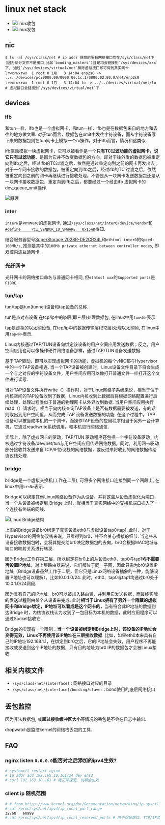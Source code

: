# linux net stack
- ![linux收包](/misc/img/net/深度截图_选择区域_20191126214406.png)
- ![linux发包](/misc/img/net/深度截图_选择区域_20191126215757.png)


## nic
```
$ ls -al /sys/class/net # ip addr 获取的所有网络接口均在/sys/class/net下(因为部分文件不是接口,比如`bonding_masters`)且是均会链接到`/sys/devices/xxx`下, 通过`/sys/devices/virtual/net`排除虚拟接口即可得到真实网卡
lrwxrwxrwx  1 root 0 1月   3 14:04 enp2s0 -> ../../devices/pci0000:00/0000:00:1c.1/0000:02:00.0/net/enp2s0
lrwxrwxrwx  1 root 0 1月   3 14:04 lo -> ../../devices/virtual/net/lo # 虚拟接口会链接到`/sys/devices/virtual/net`下
```

## devices
### ifb
和tun一样，ifb也是一个虚拟网卡，和tun一样，ifb也是在数据包来自的地方和去往的地方做文章. 对于tun而言，数据包在xmit中发往字符设备，而从字符设备写下来的数据包则在tun网卡上模拟一个rx操作，对于ifb而言，情况和这类似.

ifb驱动模拟一块虚拟网卡，它可以被看作是一个**只有TC过滤功能的虚拟网卡，说它只有过滤功能**，是因为它并不改变数据包的方向，即对于往外发的数据包被重定向到ifb之后，经过ifb的TC过滤之后，依然是通过重定向到之前的网卡再发出去；对于一个网卡接收的数据包，被重定向到ifb之后，经过ifb的TC 过滤之后，依然被重定向到之前的网卡再继续进行接收处理，不管是从一块网卡发送数据包还是从一块网卡接收数据包，重定向到ifb之后，都要经过一个经由ifb 虚拟网卡的dev_queue_xmit操作.

![原理](/misc/img/net/20141101151854140.jpg)

### inter
`interN`是vmware的虚拟网卡, 通过`/sys/class/net/inter0/device/vendor`和[`#define 	PCI_VENDOR_ID_VMWARE   0x15AD`](https://doc.dpdk.org/api-1.6/rte__pci__dev__ids_8h.html)得知.

结合服务器型号[SuperStorage 2028R-DE2CR24L](https://www.supermicro.org.cn/en/products/system/2U/2028/SSG-2028R-DE2CR24L.cfm)和`ethtool inter0`的`Speed:  100Mb/s`, 推测是其中的`100Mb private ethernet between controller nodes`, 即双控内连互通网卡.

### 光纤网卡
光纤网卡的网络接口命名与普通网卡相同, 但`ethtool xxx`的`Supported ports`是`FIBRE`.

### tun/tap 
tun/tap是tun(tunnel)设备和tap设备的总称.

tun是点对点设备,在tcp/ip中的ip层(即三层)处理数据包, 在linux中用`tun<N>`表示.

tap是虚拟的以太网设备, 在tcp/ip中的数据传输层(即2层)处理以太网帧, 在linux中用`tap<N>`表示.

Linux内核通过TAP/TUN设备向绑定该设备的用户空间应用发送数据；反之，用户空间应用也可以像操作硬件网络设备那样，通过TAP/TUN设备发送数据.

基于TAP驱动，即可以实现虚拟网卡的功能，虚拟机的每个vNIC都与Hypervisor中的一个TAP设备相连. 当一个TAP设备被创建时，Linux设备文件目录下将会生成一个与之对应的字符设备文件，用户空间应用可以像打开普通文件一样打开这个文件进行读写.

当对TAP设备文件执行write（）操作时，对于Linux网络子系统来说，相当于位于内核空间的TAP设备收到了数据，Linux内核收到此数据后将根据网络配置进行后续处理，处理过程类似于普通的物理网卡从外界收到数据. 当用户空间应用执行read（）请求时，相当于向内核查询TAP设备上是否有数据需要被发送，有的话则取出到用户空间里，从而完成 TAP 设备发送数据的功能. 在这个过程中，TAP 设备可以被当成本机的一个网卡，而操作TAP设备的应用程序相当于另外一台计算机，它通过read/write系统调用，和本机进行网络通信.

实际上，除了虚拟网卡的驱动，TAP/TUN 驱动程序还包括一个字符设备驱动，内核通过字符设备/dev/net/tun与用户空间应用传递网络数据，同时，利用网卡驱动部分接收并发送来自TCP/IP协议栈的网络数据，或反过来将收到的网络数据传给协议栈处理.

### bridge
bridge是一个虚拟交换机(工作在二层), 可将多个网络接口连接到同一个网段上, 在linux中用`br<N>`表示.

Bridge可以绑定其他Linux网络设备作为从设备，并将这些从设备虚拟化为端口，当一个从设备被绑定到 Bridge 上时，就相当于真实网络中的交换机端口插入了一个连接有终端的网线.

![Linux Bridge结构](/misc/img/net/Image00021_net.jpg)

上图的Bridge设备br0绑定了真实设备eth0与虚拟设备tap0/tap1. 此时，对于Hypervisor的网络协议栈来说，只看得到br0，并不会关心桥接的细节. 当这些从设备接收数据包时，会将其提交给br0决定数据包的去向，br0会根据MAC地址与端口的映射关系进行转发.

因为Bridge工作在第二层，所以绑定在br0上的从设备eth0、tap0与tap1**均不需要再设置IP地址**，对上层路由器来说，它们都位于同一子网，因此只需为br0设置IP地址（Bridge设备虽然工作于二层，但它只是Linux网络设备抽象的一种，能够设置IP地址也可以理解），比如10.0.1.0/24. 此时，eth0、tap0与tap1均通过br0处于10.0.1.0/24网段.

因为具有自己的IP地址，br0可以被加入路由表，并利用它发送数据，而最终实际的发送过程则由某个从设备来完成. 此时**相当于Linux拥有了另外一个隐藏的虚拟网卡和Bridge绑定，IP地址可以看成是这个网卡的**，当有符合此IP地址的数据到达Bridge 时，内核协议栈认为收到了一包目标为本机的数据，此时应用程序可以通过Socket接收它.

Bridge的实现有一个限制：**当一个设备被绑定到Bridge上时，该设备的IP地址会变得无效，Linux不再使用该IP地址在三层接收数据**. 比如，如果eth0本来具有自己的IP地址192.168.1.1，在绑定到br0之后，它的IP地址会失效，用户程序不再能接收或发送到这个IP地址的数据，只有目的地址为br0 IP的数据包才会被Linux接收.

## 相关内核文件
- `/sys/class/net/{interface}` : 网络接口对应的目录
- `/sys/class/net/{interface}/bonding/slaves` : bond使用的底层网络接口

## 丢包监控
因为非法数据包, 或**超过接收缓冲区大小**等情况的丢包是不会在日志中输出.

dropwatch是监控kernel的网络栈丢包的工具.

## FAQ
### nginx listen `0.0.0.0`能否对之后添加的ipv4生效?
```bash
# systemctl restart nginx
# ip addr add 192.168.10.161/24 dev ens3
# curl 192.168.10.161 # 能正常返回, 说明会生效
```

### client ip 随机范围
```bash
# # from https://www.kernel.org/doc/Documentation/networking/ip-sysctl.txt
# cat /proc/sys/net/ipv4/ip_local_port_range
32768   60999
# cat /proc/sys/net/ipv4/ip_local_reserved_ports # 用于保留端口. TCP/IP协议栈从 ip_local_port_range 中随机选取源端口时，会排除该range
```